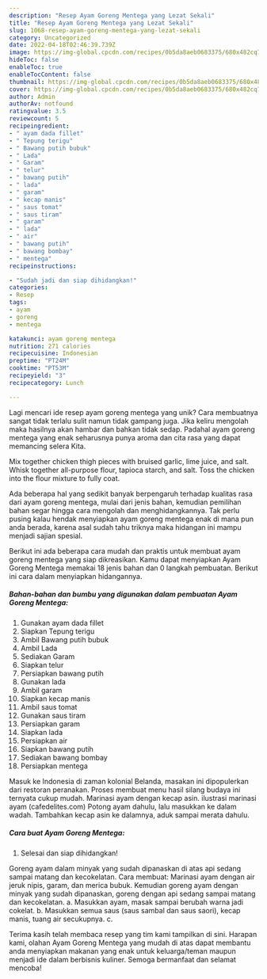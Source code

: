 ```yaml
---
description: "Resep Ayam Goreng Mentega yang Lezat Sekali"
title: "Resep Ayam Goreng Mentega yang Lezat Sekali"
slug: 1068-resep-ayam-goreng-mentega-yang-lezat-sekali
category: Uncategorized
date: 2022-04-18T02:46:39.739Z
image: https://img-global.cpcdn.com/recipes/0b5da8aeb0683375/680x482cq70/ayam-goreng-mentega-foto-resep-utama.jpg
hideToc: false
enableToc: true
enableTocContent: false
thumbnail: https://img-global.cpcdn.com/recipes/0b5da8aeb0683375/680x482cq70/ayam-goreng-mentega-foto-resep-utama.jpg
cover: https://img-global.cpcdn.com/recipes/0b5da8aeb0683375/680x482cq70/ayam-goreng-mentega-foto-resep-utama.jpg
author: Admin
authorAv: notfound
ratingvalue: 3.5
reviewcount: 5
recipeingredient:
- " ayam dada fillet"
- " Tepung terigu"
- " Bawang putih bubuk"
- " Lada"
- " Garam"
- " telur"
- " bawang putih"
- " lada"
- " garam"
- " kecap manis"
- " saus tomat"
- " saus tiram"
- " garam"
- " lada"
- " air"
- " bawang putih"
- " bawang bombay"
- " mentega"
recipeinstructions:

- "Sudah jadi dan siap dihidangkan!"
categories:
- Resep
tags:
- ayam
- goreng
- mentega

katakunci: ayam goreng mentega 
nutrition: 271 calories
recipecuisine: Indonesian
preptime: "PT24M"
cooktime: "PT53M"
recipeyield: "3"
recipecategory: Lunch

---
```





Lagi mencari ide resep ayam goreng mentega yang unik? Cara membuatnya sangat tidak terlalu sulit namun tidak gampang juga. Jika keliru mengolah maka hasilnya akan hambar dan bahkan tidak sedap. Padahal ayam goreng mentega yang enak seharusnya punya aroma dan cita rasa yang dapat memancing selera Kita.





Mix together chicken thigh pieces with bruised garlic, lime juice, and salt. Whisk together all-purpose flour, tapioca starch, and salt. Toss the chicken into the flour mixture to fully coat.

Ada beberapa hal yang sedikit banyak berpengaruh terhadap kualitas rasa dari ayam goreng mentega, mulai dari jenis bahan, kemudian pemilihan bahan segar hingga cara mengolah dan menghidangkannya. Tak perlu pusing kalau hendak menyiapkan ayam goreng mentega enak di mana pun anda berada, karena asal sudah tahu triknya maka hidangan ini mampu menjadi sajian spesial.






Berikut ini ada beberapa cara mudah dan praktis untuk membuat ayam goreng mentega yang siap dikreasikan. Kamu dapat menyiapkan Ayam Goreng Mentega memakai 18 jenis bahan dan 0 langkah pembuatan. Berikut ini cara dalam menyiapkan hidangannya.

<!--inarticleads1-->

##### Bahan-bahan dan bumbu yang digunakan dalam pembuatan Ayam Goreng Mentega:

1. Gunakan  ayam dada fillet
1. Siapkan  Tepung terigu
1. Ambil  Bawang putih bubuk
1. Ambil  Lada
1. Sediakan  Garam
1. Siapkan  telur
1. Persiapkan  bawang putih
1. Gunakan  lada
1. Ambil  garam
1. Siapkan  kecap manis
1. Ambil  saus tomat
1. Gunakan  saus tiram
1. Persiapkan  garam
1. Siapkan  lada
1. Persiapkan  air
1. Siapkan  bawang putih
1. Sediakan  bawang bombay
1. Persiapkan  mentega


Masuk ke Indonesia di zaman kolonial Belanda, masakan ini dipopulerkan dari restoran peranakan. Proses membuat menu hasil silang budaya ini ternyata cukup mudah. Marinasi ayam dengan kecap asin. ilustrasi marinasi ayam (cafedelites.com) Potong ayam dahulu, lalu masukkan ke dalam wadah. Tambahkan kecap asin ke dalamnya, aduk sampai merata dahulu. 

<!--inarticleads2-->

##### Cara buat Ayam Goreng Mentega:


1. Selesai dan siap dihidangkan!

Goreng ayam dalam minyak yang sudah dipanaskan di atas api sedang sampai matang dan kecokelatan. Cara membuat: Marinasi ayam dengan air jeruk nipis, garam, dan merica bubuk. Kemudian goreng ayam dengan minyak yang sudah dipanaskan, goreng dengan api sedang sampai matang dan kecokelatan. a. Masukkan ayam, masak sampai berubah warna jadi cokelat. b. Masukkan semua saus (saus sambal dan saus saori), kecap manis, tuang air secukupnya. c. 

Terima kasih telah membaca resep yang tim kami tampilkan di sini. Harapan kami, olahan Ayam Goreng Mentega yang mudah di atas dapat membantu anda menyiapkan makanan yang enak untuk keluarga/teman maupun menjadi ide dalam berbisnis kuliner. Semoga bermanfaat dan selamat mencoba!
